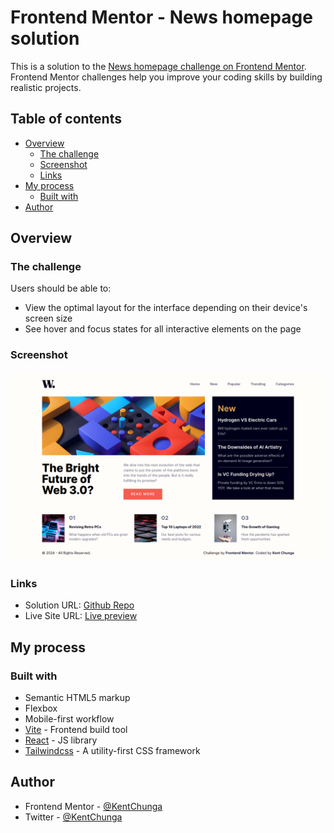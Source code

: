 # Frontend Mentor - News homepage solution

This is a solution to the [News homepage challenge on Frontend Mentor](https://www.frontendmentor.io/challenges/news-homepage-H6SWTa1MFl). Frontend Mentor challenges help you improve your coding skills by building realistic projects.

## Table of contents

- [Overview](#overview)
  - [The challenge](#the-challenge)
  - [Screenshot](#screenshot)
  - [Links](#links)
- [My process](#my-process)
  - [Built with](#built-with)
- [Author](#author)

## Overview

### The challenge

Users should be able to:

- View the optimal layout for the interface depending on their device's screen size
- See hover and focus states for all interactive elements on the page

### Screenshot

![](./src/assets/desktop.png)

### Links

- Solution URL: [Github Repo](https://github.com/KentChunga)
- Live Site URL: [Live preview](https://news-homepage-cfpi.onrender.com/)

## My process

### Built with

- Semantic HTML5 markup
- Flexbox
- Mobile-first workflow
- [Vite](https://vitejs.dev) - Frontend build tool
- [React](https://reactjs.org/) - JS library
- [Tailwindcss](https://tailwindcss.com/) - A utility-first CSS framework

## Author

- Frontend Mentor - [@KentChunga](https://www.frontendmentor.io/profile/KentChunga)
- Twitter - [@KentChunga](https://www.twitter.com/kentchunga)
